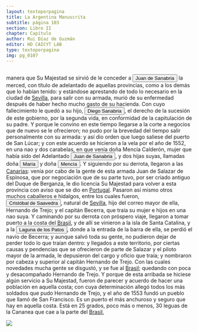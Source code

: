 ```yaml
---
layout: textoporpagina
title: La Argentina Manuscrita
subtitle: página 103
section: Libro II
chapter: Capítulo 
author: Rui Díaz de Guzmán
editor: HD CAICYT LAB
type: textoporpagina
img: pg_0107
---
```


<div class="row">
    <div class="column">
<p>manera que Su Majestad se sirvió de le conceder a <button class="balloon" data-balloon-pos="up" data-balloon-length="large" data-balloon="Vecino de Trujillo; es nombrado Adelantado de estas provincias: muere en Sevilla, mientras se preparaba a pasar a América.">Juan de Sanabria</button> la merced, con título de adelantado de aquellas provincias, como a los demás que lo habían tenido: y estándose aprestando de todo lo necesario en la ciudad de <a href="https://recogito.pelagios.org/document/wzqxhk0h3vpikm/part/1/edit#603e8607-9a19-46e1-98a9-4c8caf8f3918" target="_blank">Sevilla</a>, para salir con su armada, murió de su enfermedad después de haber hecho mucho gasto de su hacienda. Con cuyo fallecimiento le quedó a su hijo, <button class="balloon" data-balloon-pos="up" data-balloon-length="large" data-balloon="Hijo de Juan de Sanabria; es nombrado para reemplazarle.">Diego Sanabria</button>, el derecho de la sucesión de este gobierno, por la segunda vida, en conformidad de la capitulación de su padre. Y porque le convino en este tiempo llegarse a la corte a negocios que de nuevo se le ofrecieron; no pudo por la brevedad del tiempo salir personalmente con su armada: y así dio orden que luego saliese del puerto de San Lúcar; y con este acuerdo se hicieron a la vela por el año de 1552, en una nao y dos carabelas, en que venía doña Mencía Calderón, mujer que había sido del Adelantado <button class="balloon" data-balloon-pos="up" data-balloon-length="large" data-balloon="Vecino de Trujillo; es nombrado Adelantado de estas provincias: muere en Sevilla, mientras se preparaba a pasar a América.">Juan de Sanabria</button>, y dos hijas suyas, llamadas doña <button class="balloon" data-balloon-pos="up" data-balloon-length="large" data-balloon="Sanabria (María y Mencía). Hijas del Adelantado Juan de Sanabria, pasan con su madre a América. Llegan a la laguna de los Patos. María casa con Hernando del Trejo, y es madre de Hernando, Obispo del Tucumán">María</button> y doña <button class="balloon" data-balloon-pos="up" data-balloon-length="large" data-balloon="Sanabria (María y Mencía). Hijas del Adelantado Juan de Sanabria, pasan con su madre a América. Llegan a la laguna de los Patos. María casa con Hernando del Trejo, y es madre de Hernando, Obispo del Tucumán">Mencía</button>. Y siguiendo por su derrota, llegaron a las <a href="https://recogito.pelagios.org/document/wzqxhk0h3vpikm/part/1/edit#e66050ab-1e72-45c8-af4f-878ad50db417" target="_blank">Canarias</a>: venía por cabo de la gente de esta armada Juan de Salazar de Espinosa, que por negociación que de su parte tuvo, por ser criado antiguo del Duque de Berganza, le dio licencia Su Majestad para volver a esta provincia con aviso que se dio en <a href="https://recogito.pelagios.org/document/wzqxhk0h3vpikm/part/1/edit#8b5ca8b6-f8fe-489d-907f-c2f16bda0e4b" target="_blank">Portugal</a>. Pasaron así mismo otros muchos caballeros e hidalgos, entre los cuales fueron, <button class="balloon" data-balloon-pos="up" data-balloon-length="large" data-balloon="Natural de Sevilla; hijo del correo mayor de aquella ciudad; pasa a América en la armada de Sanabria. Acompaña al Gobernador Vergara al Perú, con su mujer e hijos.">Cristóbal de Saavedra</button>, natural de <a href="https://recogito.pelagios.org/document/wzqxhk0h3vpikm/part/1/edit#631fecad-76b2-4e59-92ac-13016875e893" target="_blank">Sevilla</a>, hijo del correo mayor de ella, Hernando de Trejo; y el capitán Becerra, que traía su mujer e hijos en una nao suya. Y caminando por su derrota con próspero viaje, llegaron a tomar puerto a la costa del <a href="https://recogito.pelagios.org/document/wzqxhk0h3vpikm/part/1/edit#e550ec31-c0d3-4865-b9e5-0649e33f7628" target="_blank">Brasil</a>, y de allí se vinieron a la isla de Santa Catalina, y a la <button class="balloon" data-balloon-pos="up" data-balloon-length="large" data-balloon="Puede referir a la logoa do Imaruí en Santa Catalina, muy próximo a la isla.">Laguna de los Patos</button>, donde a la entrada de la barra de ella, se perdió el navío de Becerra; y aunque salvó toda su gente, no pudieron dejar de perder todo lo que traían dentro: y llegados a este territorio, por ciertas causas y pendencias que se ofrecieron de parte de Salazar y el piloto mayor de la armada, le depusieron del cargo y oficio que traía; y nombraron por cabeza y superior al capitán Hernando de Trejo. Con las cuales novedades mucha gente se disgustó, y se fue al <a href="https://recogito.pelagios.org/document/wzqxhk0h3vpikm/part/1/edit#a8997479-0289-431b-bfeb-17cdfaa498f4" target="_blank">Brasil</a>; quedando con poca y desacompañado Hernando de Trejo. Y porque de esta arribada se hiciese algún servicio a Su Majestad, fueron de parecer y acuerdo de hacer una población en aquella costa; con cuya determinación allegó todos los más soldados que pudo Hernando de Trejo, y el año de 1553 fundó un pueblo que llamó de San Francisco. Es un puerto el más anchuroso y seguro que hay en aquella costa. Está en 25 grados, poco más o menos, 30 leguas de la Cananea que cae a la parte del <a href="https://recogito.pelagios.org/document/wzqxhk0h3vpikm/part/1/edit#d9bd53c3-666f-49cc-9db0-b39f30afcceb" target="_blank">Brasil</a>, </p></div>

<div class="column">
<a href="{{site.baseurl}}/assets/img/argentina_manuscrita/{{page.img}}.jpg"><img src="{{site.baseurl}}/assets/img/argentina_manuscrita/{{page.img}}.jpg"></a>
</div>
</div>